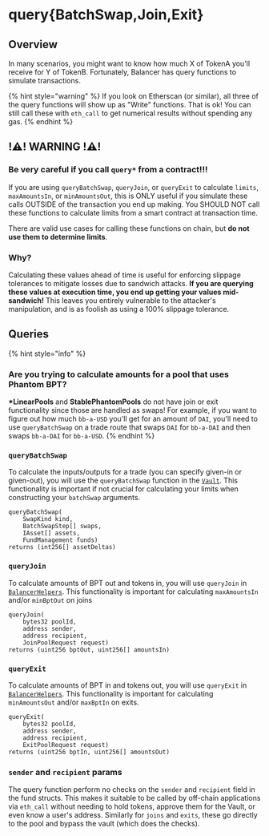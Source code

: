 # query{BatchSwap,Join,Exit}

## Overview

In many scenarios, you might want to know how much X of TokenA you'll receive for Y of TokenB. Fortunately, Balancer has query functions to simulate transactions.

{% hint style="warning" %}
If you look on Etherscan (or similar), all three of the query functions will show up as "Write" functions. That is ok! You can still call these with `eth_call` to get numerical results without spending any gas.
{% endhint %}

## !⚠️! WARNING !⚠️!

### Be very careful if you call `query*` from a contract!!!

If you are using `queryBatchSwap`, `queryJoin`, or `queryExit` to calculate `limits`,  `maxAmountsIn`, or `minAmountsOut`, this is ONLY useful if you simulate these calls OUTSIDE of the transaction you end up making. You SHOULD NOT call these functions to calculate limits from a smart contract at transaction time.

There are valid use cases for calling these functions on chain, but **do not use them to determine limits**.

### Why?

Calculating these values ahead of time is useful for enforcing slippage tolerances to mitigate losses due to sandwich attacks. **If you are querying these values at execution time, you end up getting your values mid-sandwich!** This leaves you entirely vulnerable to the attacker's manipulation, and is as foolish as using a 100% slippage tolerance.

## Queries

{% hint style="info" %}
### Are you trying to calculate amounts for a pool that uses Phantom BPT?

**\*LinearPools** and **StablePhantomPools** do not have join or exit functionality since those are handled as swaps! For example, if you want to figure out how much `bb-a-USD` you'll get for an amount of `DAI`, you'll need to use `queryBatchSwap` on a trade route that swaps `DAI` for `bb-a-DAI` and then swaps `bb-a-DAI` for `bb-a-USD`.&#x20;
{% endhint %}

### `queryBatchSwap`

To calculate the inputs/outputs for a trade (you can specify given-in or given-out), you will use the `queryBatchSwap` function in the [`Vault`](../references/contracts/apis/the-vault.md#querybatchswap). This functionality is important if not crucial for calculating your limits when constructing your `batchSwap` arguments.

```
queryBatchSwap(
    SwapKind kind, 
    BatchSwapStep[] swaps, 
    IAsset[] assets, 
    FundManagement funds) 
returns (int256[] assetDeltas)
```

### `queryJoin`

To calculate amounts of BPT out and tokens in, you will use `queryJoin` in [`BalancerHelpers`](../references/valuing-balancer-lp-tokens/balancerhelpers.md#queryjoin). This functionality is important for calculating `maxAmountsIn` and/or `minBptOut` on joins

```
queryJoin(
    bytes32 poolId, 
    address sender, 
    address recipient, 
    JoinPoolRequest request)
returns (uint256 bptOut, uint256[] amountsIn)
```

### `queryExit`

To calculate amounts of BPT in and tokens out, you will use `queryExit` in [`BalancerHelpers`](../references/valuing-balancer-lp-tokens/balancerhelpers.md#queryexit). This functionality is important for calculating `minAmountsOut` and/or `maxBptIn` on exits.

```
queryExit(
    bytes32 poolId, 
    address sender, 
    address recipient, 
    ExitPoolRequest request)
returns (uint256 bptIn, uint256[] amountsOut)
```

### `sender` and `recipient` params

The query function perform no checks on the `sender` and `recipient` field in the fund structs. This makes it suitable to be called by off-chain applications via `eth_call` without needing to hold tokens, approve them for the Vault, or even know a user's address. Similarly for `joins` and `exits`, these go directly to the pool and bypass the vault (which does the checks).

